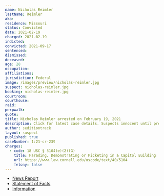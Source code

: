 ```yaml
---
name: Nicholas Reimler
lastName: Reimler
aka:
residence: Missouri
status: Convicted
date: 2021-02-19
charged: 2021-02-19
indicted:
convicted: 2021-09-17
sentenced:
dismissed:
deceased:
age: 28
occupation:
affiliations:
jurisdiction: Federal
image: /images/preview/nicholas-reimler.jpg
suspect: nicholas-reimler.jpg
booking: nicholas-reimler.jpg
courtroom:
courthouse:
raid:
perpwalk:
quote:
title: Nicholas Reimler arrested on February 19, 2021
description: Click for latest case details. Suspects innocent until proven guilty.
author: seditiontrack
layout: suspect
published: true
caseNumber: 1:21-cr-239
charges:
  - code: 18 USC § 5104(e)(2)(G)
    title: Parading, Demonstrating or Picketing in a Capitol Building
    url: https://www.law.cornell.edu/uscode/text/40/5104
    felony: false
---
```


- [News Report](https://www.kmov.com/news/jefferson-county-man-charged-after-allegedly-participating-in-capitol-riot/article_d0b8e372-72e3-11eb-ad68-3ba6336f4130.html)
- [Statement of Facts](https://www.justice.gov/usao-dc/case-multi-defendant/file/1379161/download)
- [Information](https://www.justice.gov/usao-dc/case-multi-defendant/file/1380291/download)
